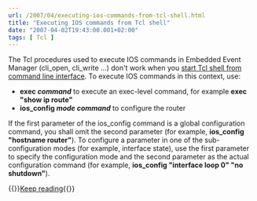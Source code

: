 ```yaml
---
url: /2007/04/executing-ios-commands-from-tcl-shell.html
title: "Executing IOS commands from Tcl shell"
date: "2007-04-02T19:43:00.001+02:00"
tags: [ Tcl ]
---
```


The Tcl procedures used to execute IOS commands in Embedded Event Manager (cli\_open, cli\_write ...) don't work when you [start Tcl shell from command line interface](https://blog.ipspace.net/2007/03/running-tcl-procedures-from-command.html). To execute IOS commands in this context, use:

-   **exec *command*** to execute an exec-level command, for example **exec "show ip route"**
-   **ios\_config *mode* *command*** to configure the router

If the first parameter of the ios\_config command is a global configuration command, you shall omit the second parameter (for example, **ios\_config "hostname router"**). To configure a parameter in one of the sub-configuration modes (for example, interface state), use the first parameter to specify the configuration mode and the second parameter as the actual configuration command (for example, **ios\_config "interface loop 0" "no shutdown"**).

{{<jump>}}[Keep reading](https://www.ipspace.net/kb/Tclsh/){{</jump>}}